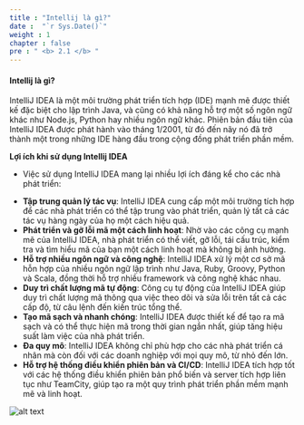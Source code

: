 ```yaml
---
title : "Intellij là gì?"
date :  "`r Sys.Date()`"
weight : 1 
chapter : false
pre : " <b> 2.1 </b> "
---
```



#### Intellij là gì?

IntelliJ IDEA là một môi trường phát triển tích hợp (IDE) mạnh mẽ được thiết kế đặc biệt cho lập trình Java, và cũng có khả năng hỗ trợ một số ngôn ngữ khác như Node.js, Python hay nhiều ngôn ngữ khác. Phiên bản đầu tiên của IntelliJ IDEA được phát hành vào tháng 1/2001, từ đó đến nãy nó đã trở thành một trong những IDE hàng đầu trong cộng đồng phát triển phần mềm.
 
**Lợi ích khi sử dụng Intellij IDEA**
- Việc sử dụng IntelliJ IDEA mang lại nhiều lợi ích đáng kể cho các nhà phát triển:

+ **Tập trung quản lý tác vụ**: IntelliJ IDEA cung cấp một môi trường tích hợp để các nhà phát triển có thể tập trung vào phát triển, quản lý tất cả các tác vụ hàng ngày của họ một cách hiệu quả.
+ **Phát triển và gỡ lỗi mã một cách linh hoạt**: Nhờ vào các công cụ mạnh mẽ của IntelliJ IDEA, nhà phát triển có thể viết, gỡ lỗi, tái cấu trúc, kiểm tra và tìm hiểu mã của bạn một cách linh hoạt mà không bị ảnh hưởng.
+ **Hỗ trợ nhiều ngôn ngữ và công nghệ**: IntelliJ IDEA xử lý một cơ sở mã hỗn hợp của nhiều ngôn ngữ lập trình như Java, Ruby, Groovy, Python và Scala, đồng thời hỗ trợ nhiều framework và công nghệ khác nhau.
+ **Duy trì chất lượng mã tự động**: Công cụ tự động của IntelliJ IDEA giúp duy trì chất lượng mã thông qua việc theo dõi và sửa lỗi trên tất cả các cấp độ, từ câu lệnh đến kiến trúc tổng thể.
+ **Tạo mã sạch và nhanh chóng**: IntelliJ IDEA được thiết kế để tạo ra mã sạch và có thể thực hiện mã trong thời gian ngắn nhất, giúp tăng hiệu suất làm việc của nhà phát triển.
+ **Đa quy mô**: IntelliJ IDEA không chỉ phù hợp cho các nhà phát triển cá nhân mà còn đối với các doanh nghiệp với mọi quy mô, từ nhỏ đến lớn.
+ **Hỗ trợ hệ thống điều khiển phiên bản và CI/CD**: IntelliJ IDEA tích hợp tốt với các hệ thống điều khiển phiên bản phổ biến và server tích hợp liên tục như TeamCity, giúp tạo ra một quy trình phát triển phần mềm mạnh mẽ và linh hoạt.


![alt text](/web/images/1.1/001.png)